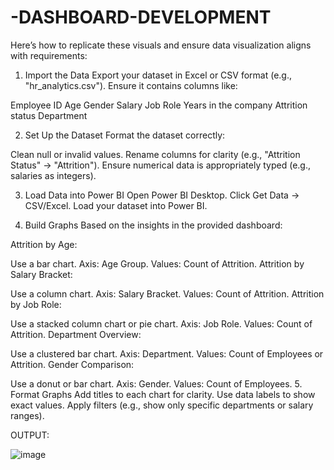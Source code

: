 # -DASHBOARD-DEVELOPMENT

Here’s how to replicate these visuals and ensure data visualization aligns with requirements:

1. Import the Data
Export your dataset in Excel or CSV format (e.g., "hr_analytics.csv"). Ensure it contains columns like:

Employee ID
Age
Gender
Salary
Job Role
Years in the company
Attrition status
Department

2. Set Up the Dataset
Format the dataset correctly:

Clean null or invalid values.
Rename columns for clarity (e.g., "Attrition Status" → "Attrition").
Ensure numerical data is appropriately typed (e.g., salaries as integers).

3. Load Data into Power BI
Open Power BI Desktop.
Click Get Data → CSV/Excel.
Load your dataset into Power BI.

4. Build Graphs
Based on the insights in the provided dashboard:

Attrition by Age:

Use a bar chart.
Axis: Age Group.
Values: Count of Attrition.
Attrition by Salary Bracket:

Use a column chart.
Axis: Salary Bracket.
Values: Count of Attrition.
Attrition by Job Role:

Use a stacked column chart or pie chart.
Axis: Job Role.
Values: Count of Attrition.
Department Overview:

Use a clustered bar chart.
Axis: Department.
Values: Count of Employees or Attrition.
Gender Comparison:

Use a donut or bar chart.
Axis: Gender.
Values: Count of Employees.
5. Format Graphs
Add titles to each chart for clarity.
Use data labels to show exact values.
Apply filters (e.g., show only specific departments or salary ranges).


OUTPUT:

![image](https://github.com/user-attachments/assets/3e8d1f44-88d2-41cb-8280-ca8faa8786ac)


